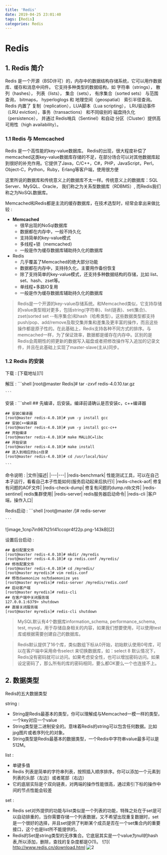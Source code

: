 ```yaml
---
title: 'Redis'
date: 2019-04-25 23:01:40
tags: [Redis]
categories: Redis
---
```

# Redis

## 1. Redis 简介

Redis 是一个开源（BSD许可）的，内存中的数据结构存储系统，它可以用作数据库、缓存和消息中间件。 它支持多种类型的数据结构，如 字符串（strings）， 散列（hashes）， 列表（lists）， 集合（sets）， 有序集合（sorted sets） 与范围查询， bitmaps， hyperloglogs 和 地理空间（geospatial） 索引半径查询。 Redis 内置了 复制（replication），LUA脚本（Lua scripting）， LRU驱动事件（LRU eviction），事务（transactions） 和不同级别的 磁盘持久化（persistence）， 并通过 Redis哨兵（Sentinel）和自动 分区（Cluster）提供高可用性（high availability）。


### 1.1 Redis 与 Memcached

Redis 是一个高性能的key-value数据库。 Redis的出现，很大程度补偿了memcached这类key-value数据库存储的不足，在部分场合可以对其他数据库起到很好的补充作用。它提供了Java，C/C++，C#，PHP，JavaScript，Perl，Object-C，Python，Ruby，Erlang等客户端，使用很方便

这里所说的数据库和传统意义上的数据库不太一样。传统意义上的数据库：SQL Server、MySQL、Oracle， 我们称之为关系型数据库（RDBMS）, 而Redis我们称之为NoSQL数据库。

Memcached和Redis都是主流的缓存数据库，在技术选型时，经常会拿出来做比较
: 

 - **Memcached**
     - 很早出现的NoSql数据库
     - 数据都在内存中，一般不持久化
     - 支持简单的key-value模式
     - 多线程+锁（memcached）
     - 一般是作为缓存数据库辅助持久化的数据库
 - Redis	
     - 几乎覆盖了Memcached的绝大部分功能
     - 数据都在内存中，支持持久化，主要用作备份恢复
     - 除了支持简单的key-value模式，还支持多种数据结构的存储，比如 list、set、hash、zset等。
     - 单线程+多路IO复用
     - 一般是作为缓存数据库辅助持久化的数据库
     
 > Redis是一个开源的key-value存储系统。和Memcached类似，它支持存储的value类型相对更多，包括string(字符串)、list(链表)、set(集合)、zset(sorted set --有序集合)和hash（哈希类型）。这些数据类型都支持push/pop、add/remove及取交集并集和差集及更丰富的操作，而且这些操作都是原子性的。在此基础上，Redis支持各种不同方式的排序。与memcached一样，为了保证效率，数据都是缓存在内存中。区别的是Redis会周期性的把更新的数据写入磁盘或者把修改操作写入追加的记录文件，并且在此基础上实现了master-slave(主从)同步。
     

### 1.2 Redis 的安装

下载
: [下载地址][1]

解压
: 
    ```shell
    [root@master Redis]# tar -zxvf redis-4.0.10.tar.gz
    
    ```
    
安装
: 
    ```shell
    ## 先编译，后安装。编译前请确认是否安装c，c++编译器
    
    ## 安装C编译器
    [root@master redis-4.0.10]# yum -y install gcc
    ## 安装C++编译器
    [root@master redis-4.0.10]# yum -y install gcc-c++
    ## 开始编译
    [root@master redis-4.0.10]# make MALLOC=libc
    ## 开始安装
    [root@master redis-4.0.10]# make install
    ## 进入到相应的bin目录
    [root@master redis-4.0.10]# cd /usr/local/bin/
    
    ```

命令说明
: 
    |文件|描述|
    |---|---|
    |redis-benchmark|	性能测试工具，可以在自己本子运行，看看自己本子性能如何(服务启动起来后执行)|
    |redis-check-aof|	修复有问题的AOF文件|
    |redis-check-dump|	修复有问题的dump.rdb文件|
    |redis-sentinel|	redis集群使用|
    |redis-server|	redis服务器启动命令|
    |redis-cli	|客户端，操作入口|
 
Redis启动
: 
    ```shell
    [root@master /]# redis-server
    
    ```
    
![image_1cnp7in987t21rl41ccopr4f22p.png-143kB][2]

设置后台启动
: 
```shell
## 备份配置文件
[root@master redis-4.0.10]# mkdir /myredis
[root@master redis-4.0.10]# cp redis.conf /myredis/
## 修改配置文件
[root@master redis-4.0.10]# cd /myredis/
[root@master myredis]# vim redis.conf 
## 修改daemonize no为daemonize yes
[root@master myredis]# redis-server /myredis/redis.conf
## 启动客户端
[root@master myredis]# redis-cli
## 在客户端中关闭服务端
127.0.0.1:6379> shutdown
## 直接关闭服务端
[root@master myredis]# redis-cli shutdown

```

> MySQL默认有4个数据库information_schema, performance_schema, test, mysql，用于存储自身相关的内容，如果我们想要使用，可以使用test库或根据需要创建自己的数据库。

> Redis默认提供了16个库，类似数组下标从0开始，初始默认使用0号库，可以在客户端中采用命令select <dbid> 来切换数据库，如：select 8
默认情况下，Redis没有密码就可以访问。如果考虑安全性，也可以增加密码访问。如果设定密码了，那么所有的库的密码相同，要么都OK要么一个也连接不上。


## 2. 数据类型

Redis的五大数据类型

string
: 

 - String是Redis最基本的类型，你可以理解成与Memcached一模一样的类型，一个key对应一个value
 - String类型是二进制安全的。意味着Redis的string可以包含任何数据。比如jpg图片或者序列化的对象。
 - String类型是Redis最基本的数据类型，一个Redis中字符串value最多可以是512M。

list
: 

 - 单键多值
 - Redis 列表是简单的字符串列表，按照插入顺序排序。你可以添加一个元素到列表的头部（左边）或者尾部（右边）
 - 它的底层实际是个双向链表，对两端的操作性能很高，通过索引下标的操作中间的节点性能会较差

set
: 

 - Redis set对外提供的功能与list类似是一个列表的功能，特殊之处在于set是可以自动排重的，当你需要存储一个列表数据，又不希望出现重复数据时，set是一个很好的选择，并且set提供了判断某个成员是否在一个set集合内的重要接口，这个也是list所不能提供的。
 - Redis的Set是string类型的无序集合。它底层其实是一个value为null的hash表,所以添加，删除，查找的复杂度都是O(1)。
  ![1]( http://www.redis.cn/download.html
  ![2]( http://static.zybuluo.com/zhangwen100/eqy1rd8l7v3qdrzbpsxc1l7d/image_1cnp7in987t21rl41ccopr4f22p.png)